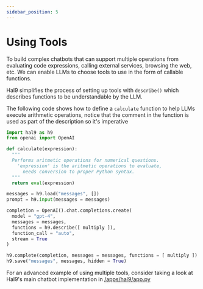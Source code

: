 ```yaml
---
sidebar_position: 5
---
```


# Using Tools

To build complex chatbots that can support multiple operations from evaluating code expressions, calling external services, browsing the web, etc. We can enable LLMs to choose tools to use in the form of callable functions.

Hal9 simplifies the process of setting up tools with `describe()` which describes functions to be understandable by the LLM.

The following code shows how to define a `calculate` function to help LLMs execute arithmetic operations, notice that the comment in the function is used as part of the description so it's imperative 

```python deploy
import hal9 as h9
from openai import OpenAI

def calculate(expression):
  """
  Performs aritmetic operations for numerical questions.
    'expression' is the aritmetic operations to evaluate,
      needs conversion to proper Python syntax.
  """
  return eval(expression)

messages = h9.load("messages", [])
prompt = h9.input(messages = messages)

completion = OpenAI().chat.completions.create(
  model = "gpt-4",
  messages = messages,
  functions = h9.describe([ multiply ]),
  function_call = "auto",
  stream = True
)

h9.complete(completion, messages = messages, functions = [ multiply ])
h9.save("messages", messages, hidden = True)
```

For an advanced example of using multiple tools, consider taking a look at Hal9's main chatbot implementation in [/apps/hal9/app.py](https://github.com/hal9ai/hal9/blob/main/apps/hal9/app.py)